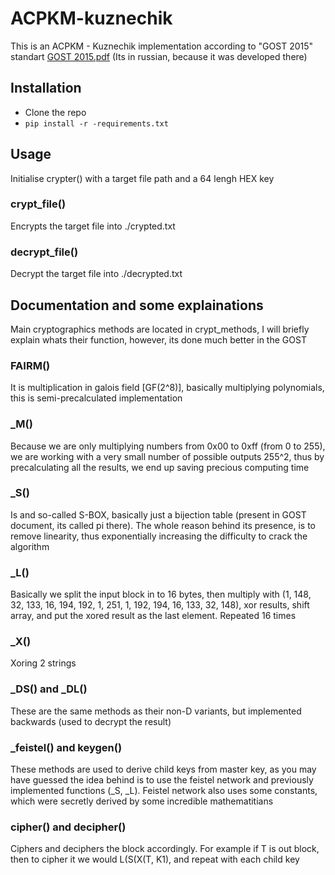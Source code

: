 # ACPKM-kuznechik

This is an ACPKM - Kuznechik implementation according to "GOST 2015" standart [GOST 2015.pdf](https://github.com/forentfraps/ACPKM-kuznechik/files/9097518/GOST.2015.pdf) (Its in russian, because it was developed there)

## Installation
  - Clone the repo
  - ```pip install -r -requirements.txt```



## Usage

Initialise crypter() with a target file path and a 64 lengh HEX key


### crypt_file()

Encrypts the target file into ./crypted.txt


### decrypt_file()

Decrypt the target file into ./decrypted.txt




## Documentation and some explainations

Main cryptographics methods are located in crypt_methods, I will briefly explain whats their function, however, its done much better in the GOST


### FAIRM()

It is multiplication in galois field [GF(2^8)], basically multiplying polynomials, this is semi-precalculated implementation

### _M()

Because we are only multiplying numbers from 0x00 to 0xff (from 0 to 255), we are working with a very small number of possible outputs 255^2, thus by precalculating all the results, we end up saving precious computing time


### _S()

Is and so-called S-BOX, basically just a bijection table (present in GOST document, its called pi there). The whole reason behind its presence, is to remove linearity, thus exponentially increasing the difficulty to crack the algorithm


### _L()

Basically we split the input block in to 16 bytes, then multiply with (1, 148, 32, 133, 16, 194, 192, 1, 251, 1, 192, 194, 16, 133, 32, 148), xor results, shift array, and put the xored result as the last element. Repeated 16 times


### _X()

Xoring 2 strings


### _DS() and _DL() 

These are the same methods as their non-D variants, but implemented backwards (used to decrypt the result)


### _feistel() and keygen()

These methods are used to derive child keys from master key, as you may have guessed the idea behind is to use the feistel network and previously implemented functions (_S, _L). Feistel network also uses some constants, which were secretly derived by some incredible mathematitians


### cipher() and decipher()

Ciphers and deciphers the block accordingly. For example if T is out block, then to cipher it we would L(S(X(T, K1), and repeat with each child key 
